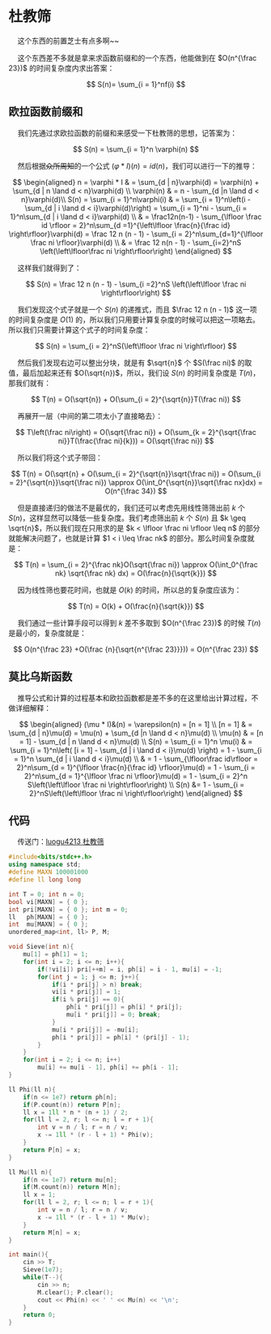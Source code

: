 # 杜教筛

&emsp; 这个东西的前置芝士有点多啊~~

&emsp; 这个东西差不多就是拿来求函数前缀和的一个东西，他能做到在 $O(n^{\frac 23})$ 的时间复杂度内求出答案：

$$ S(n)= \sum_{i = 1}^nf(i) $$

## 欧拉函数前缀和

&emsp; 我们先通过求欧拉函数的前缀和来感受一下杜教筛的思想，记答案为：

$$ S(n) = \sum_{i = 1}^n \varphi(n) $$

&emsp; 然后根据~~众所周知~~的一个公式 $(\varphi * I)(n) = id(n)$，我们可以进行一下的推导：

$$
\begin{aligned}
n = \varphi * I  & = \sum_{d | n}\varphi(d) = \varphi(n) + \sum_{d | n \land d < n}\varphi(d) \\
\varphi(n) & = n - \sum_{d |n \land d < n}\varphi(d)\\
S(n) = \sum_{i = 1}^n\varphi(i) & = \sum_{i = 1}^n\left(i - \sum_{d | i \land d < i}\varphi(d)\right) = \sum_{i = 1}^ni - \sum_{i = 1}^n\sum_{d | i \land d < i}\varphi(d) \\
& = \frac12n(n-1) - \sum_{\lfloor \frac id \rfloor = 2}^n\sum_{d =1}^{\left\lfloor \frac{n}{\frac id} \right\rfloor}\varphi(d) = \frac 12 n (n - 1) - \sum_{i = 2}^n\sum_{d=1}^{\lfloor \frac ni \rfloor}\varphi(d) \\
& = \frac 12 n(n - 1) - \sum_{i=2}^nS \left(\left\lfloor\frac ni \right\rfloor\right)
\end{aligned}
$$

&emsp; 这样我们就得到了：

$$ S(n) = \frac 12 n (n - 1) - \sum_{i =2}^nS \left(\left\lfloor \frac ni \right\rfloor\right) $$

&emsp; 我们发现这个式子就是一个 $S(n)$ 的递推式，而且 $\frac 12 n (n - 1)$ 这一项的时间复杂度是 $O(1)$ 的，所以我们只用要计算复杂度的时候可以把这一项略去。所以我们只需要计算这个式子的时间复杂度：

$$ S(n) = \sum_{i = 2}^nS(\left\lfloor \frac ni \right\rfloor) $$

&emsp; 然后我们发现右边可以整出分块，就是有 $\sqrt{n}$ 个 $S(\frac ni)$ 的取值，最后加起来还有 $O(\sqrt{n})$，所以，我们设 $S(n)$ 的时间复杂度是 $T(n)$，那我们就有：

$$ T(n) = O(\sqrt{n}) + O(\sum_{i = 2}^{\sqrt{n}}T(\frac ni)) $$

&emsp; 再展开一层（中间的第二项太小了直接略去）：

$$ T\left(\frac ni\right) = O(\sqrt{\frac ni}) + O(\sum_{k = 2}^{\sqrt{\frac ni}}T(\frac{\frac ni}{k})) = O(\sqrt{\frac ni}) $$

&emsp; 所以我们将这个式子带回：

$$ T(n) = O(\sqrt{n} + O(\sum_{i = 2}^{\sqrt{n}}\sqrt{\frac ni}) = O(\sum_{i = 2}^{\sqrt{n}}\sqrt{\frac ni}) \approx O(\int_0^{\sqrt{n}}\sqrt{\frac nx}dx) = O(n^{\frac 34}) $$

&emsp; 但是直接递归的做法不是最优的，我们还可以考虑先用线性筛筛出前 $k$ 个 $S(n)$，这样显然可以降低一些复杂度。我们考虑筛出前 $k$ 个 $S(n)$ 且 $k \geq \sqrt{n}$，所以我们现在只用求的是 $k < \lfloor \frac ni \rfloor \leq n$ 的部分就能解决问题了，也就是计算 $1 < i \leq \frac nk$ 的部分。那么时间复杂度就是：

$$ T(n) = \sum_{i = 2}^{\frac nk}O(\sqrt{\frac ni}) \approx O(\int_0^{\frac nk} \sqrt{\frac nk} dx) = O(\frac{n}{\sqrt{k}}) $$

&emsp; 因为线性筛也要花时间，也就是 $O(k)$ 的时间，所以总的复杂度应该为：

$$ T(n) = O(k) + O(\frac{n}{\sqrt{k}}) $$

&emsp; 我们通过一些计算手段可以得到 $k$ 差不多取到 $O(n^{\frac 23})$ 的时候 $T(n)$ 是最小的，复杂度就是：

$$ O(n^{\frac 23} +O(\frac {n}{\sqrt{n^{\frac 23}}})) = O(n^{\frac 23}) $$

## 莫比乌斯函数

&emsp; 推导公式和计算的过程基本和欧拉函数都是差不多的在这里给出计算过程，不做详细解释：

$$
\begin{aligned}
(\mu * I)&(n) = \varepsilon(n) = [n = 1] \\
[n = 1] & = \sum_{d | n}\mu(d) = \mu(n) + \sum_{d |n \land d < n}\mu(d) \\
\mu(n) & = [n = 1] - \sum_{d | n \land d < n}\mu(d) \\
S(n) = \sum_{i = 1}^n \mu(i) & = \sum_{i = 1}^n\left( [i = 1] - \sum_{d | i \land d < i}\mu(d) \right) = 1 - \sum_{i = 1}^n \sum_{d | i \land d < i}\mu(d) \\
& = 1 - \sum_{\lfloor\frac id\rfloor = 2}^n\sum_{d = 1}^{\lfloor \frac{n}{\frac id} \rfloor}\mu(d) = 1 - \sum_{i = 2}^n\sum_{d = 1}^{\lfloor \frac ni \rfloor}\mu(d) = 1 - \sum_{i = 2}^n S\left(\left\lfloor \frac ni \right\rfloor\right) \\
S(n) &= 1 - \sum_{i = 2}^nS\left(\left\lfloor \frac ni \right\rfloor\right)
\end{aligned}
$$

## 代码

&emsp; 传送门：[luogu4213 杜教筛](https://www.luogu.com.cn/problem/P4213)

```cpp
#include<bits/stdc++.h>
using namespace std;
#define MAXN 100001000
#define ll long long

int T = 0; int n = 0;
bool vi[MAXN] = { 0 };
int pri[MAXN] = { 0 }; int m = 0;
ll   ph[MAXN] = { 0 };
int  mu[MAXN] = { 0 };
unordered_map<int, ll> P, M;

void Sieve(int n){
	mu[1] = ph[1] = 1;
	for(int i = 2; i <= n; i++){
		if(!vi[i]) pri[++m] = i, ph[i] = i - 1, mu[i] = -1;
		for(int j = 1; j <= m; j++){
			if(i * pri[j] > n) break;
			vi[i * pri[j]] = 1;
			if(i % pri[j] == 0){
				ph[i * pri[j]] = ph[i] * pri[j];
				mu[i * pri[j]] = 0; break;
			}
			mu[i * pri[j]] = -mu[i];
			ph[i * pri[j]] = ph[i] * (pri[j] - 1);
		}
	}
	for(int i = 2; i <= n; i++)
		mu[i] += mu[i - 1], ph[i] += ph[i - 1];
}

ll Phi(ll n){
	if(n <= 1e7) return ph[n];
	if(P.count(n)) return P[n];
	ll x = 1ll * n * (n + 1) / 2;
	for(ll l = 2, r; l <= n; l = r + 1){
		int v = n / l; r = n / v;
		x -= 1ll * (r - l + 1) * Phi(v);
	}
	return P[n] = x;
}

ll Mu(ll n){
	if(n <= 1e7) return mu[n];
	if(M.count(n)) return M[n];
	ll x = 1;
	for(ll l = 2, r; l <= n; l = r + 1){
		int v = n / l; r = n / v;
		x -= 1ll * (r - l + 1) * Mu(v);
	}
	return M[n] = x;
} 

int main(){
	cin >> T;
	Sieve(1e7);
	while(T--){
		cin >> n;
		M.clear(); P.clear();
		cout << Phi(n) << ' ' << Mu(n) << '\n';
	}
	return 0;
}
```